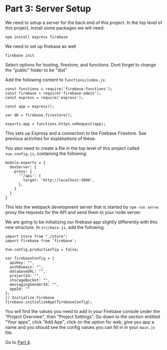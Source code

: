 # Part 3: Server Setup

We need to setup a server for the back end of this project. In the top level of
this project, install some packages we will need:

```
npm install express firebase
```

We need to set up firebase as well
```
firebase init
```
Select options for hosting, firestore, and functions.   Dont forget to change the "public" folder to be "dist"


Add the following content to `functions/index.js`:

```
const functions = require('firebase-functions');
const firebase = require('firebase-admin');
const express = require('express');

const app = express();

var db = firebase.firestore();

exports.app = functions.https.onRequest(app);
```

This sets up Express and a connection to the Firebase Firestore. See previous
activities for explanations of these.

You also need to create a file in the top level of this project called `vue.config.js`, containing the following:

```
module.exports = {
  devServer: {
    proxy: {
      '^/api': {
        target: 'http://localhost:5000',
      },
    }
  }
}
```

This lets the webpack development server that is started by `npm run serve` proxy the requests for the API and send them to your node server.


We are going to be initializing our firebase app slightly differently with this new structure.  In `src/main.js`, add the following. 
```
import store from "./store";
import firebase from 'firebase';

Vue.config.productionTip = false;

var firebaseConfig = {
  apiKey: "",
  authDomain: "",
  databaseURL: "",
  projectId: "",
  storageBucket: "",
  messagingSenderId: "",
  appId: ""
};
// Initialize Firebase
firebase.initializeApp(firebaseConfig);
```

You will find the values you need to add in your Firebase console under the "Project Overview", then "Project Settings".  Go down to the section entitled "Your apps", click "Add App", click on the option for web, give you app a name and you should see the config values you can fill in in your `main.js` file.

Go to [Part 4](/tutorials/part4.md).
